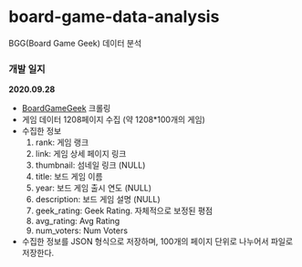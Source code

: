 # board-game-data-analysis
BGG(Board Game Geek) 데이터 분석

### 개발 일지
**2020.09.28**
- [BoardGameGeek](https://boardgamegeek.com/) 크롤링
- 게임 데이터 1208페이지 수집 (약 1208*100개의 게임)
- 수집한 정보
  1. rank: 게임 랭크
  2. link: 게임 상세 페이지 링크
  3. thumbnail: 섬네일 링크 (NULL)
  4. title: 보드 게임 이름
  5. year: 보드 게임 출시 연도 (NULL)
  6. description: 보드 게임 설명 (NULL)
  7. geek_rating: Geek Rating. 자체적으로 보정된 평점
  8. avg_rating: Avg Rating
  9. num_voters: Num Voters
- 수집한 정보를 JSON 형식으로 저장하며, 100개의 페이지 단위로 나누어서 파일로 저장한다.